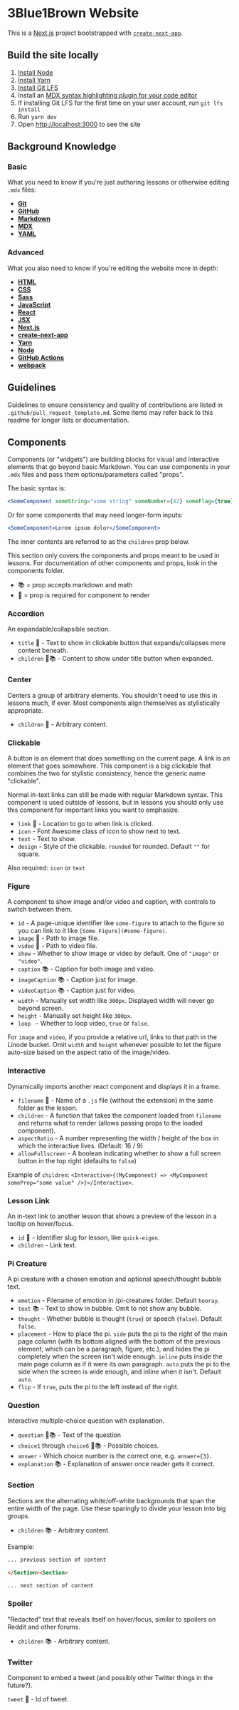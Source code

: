 # 3Blue1Brown Website

This is a [Next.js](https://nextjs.org/) project bootstrapped with [`create-next-app`](https://github.com/vercel/next.js/tree/canary/packages/create-next-app).

## Build the site locally

1. [Install Node](https://nodejs.org/en/download/)
2. [Install Yarn](https://classic.yarnpkg.com/en/docs/install)
3. [Install Git LFS](https://git-lfs.github.com/)
4. Install an [MDX syntax highlighting plugin for your code editor](https://marketplace.visualstudio.com/items?itemName=silvenon.mdx)
5. If installing Git LFS for the first time on your user account, run `git lfs install`
6. Run `yarn dev`
7. Open [http://localhost:3000](http://localhost:3000) to see the site

## Background Knowledge

<!-- TO DO: add basic descriptions? e.g. https://github.com/greenelab/lab-website-template/wiki/Background-Knowledge -->

### Basic

What you need to know if you're just authoring lessons or otherwise editing `.mdx` files:

- **[Git](https://try.github.io/)**
- **[GitHub](https://github.com/)**
- **[Markdown](https://www.markdownguide.org/)**
- **[MDX](https://mdxjs.com/)**
- **[YAML](https://en.wikipedia.org/wiki/YAML)**

### Advanced

What you also need to know if you're editing the website more in depth:

- **[HTML](https://developer.mozilla.org/en-US/docs/Web/HTML)**
- **[CSS](https://developer.mozilla.org/en-US/docs/Web/CSS)**
- **[Sass](https://sass-lang.com/)**
- **[JavaScript](https://developer.mozilla.org/en-US/docs/Glossary/JavaScript)**
- **[React](https://reactjs.org/)**
- **[JSX](https://reactjs.org/docs/introducing-jsx.html)**
- **[Next.js](https://nextjs.org/)**
- **[create-next-app](https://github.com/vercel/next.js/tree/canary/packages/create-next-app)**
- **[Yarn](https://yarnpkg.com/)**
- **[Node](https://nodejs.org/en/)**
- **[GitHub Actions](https://github.com/features/actions)**
- **[webpack](https://webpack.js.org/)**

## Guidelines

Guidelines to ensure consistency and quality of contributions are listed in `.github/pull_request_template.md`.
Some items may refer back to this readme for longer lists or documentation.

## Components

Components (or "widgets") are building blocks for visual and interactive elements that go beyond basic Markdown.
You can use components in your `.mdx` files and pass them options/parameters called "props".

The basic syntax is:

```jsx
<SomeComponent someString="some string" someNumber={42} someFlag={true} />
```

Or for some components that may need longer-form inputs:

```jsx
<SomeComponent>Lorem ipsum dolor</SomeComponent>
```

The inner contents are referred to as the `children` prop below.

This section only covers the components and props meant to be used in lessons.
For documentation of other components and props, look in the components folder.

- 📚 = prop accepts markdown and math
- 🚨 = prop is required for component to render

### Accordion

An expandable/collapsible section.

- `title` 🚨 - Text to show in clickable button that expands/collapses more content beneath.
- `children` 🚨📚 - Content to show under title button when expanded.

### Center

Centers a group of arbitrary elements.
You shouldn't need to use this in lessons much, if ever.
Most components align themselves as stylistically appropriate.

- `children` 🚨 - Arbitrary content.

### Clickable

A button is an element that does something on the current page.
A link is an element that goes somewhere.
This component is a big clickable that combines the two for stylistic consistency, hence the generic name "clickable".

Normal in-text links can still be made with regular Markdown syntax.
This component is used outside of lessons, but in lessons you should only use this component for important links you want to emphasize.

- `link` 🚨 - Location to go to when link is clicked.
- `icon` - Font Awesome class of icon to show next to text.
- `text` - Text to show.
- `design` - Style of the clickable.
  `rounded` for rounded.
  Default `""` for square.

Also required: `icon` or `text`

### Figure

A component to show image and/or video and caption, with controls to switch between them.

- `id` - A page-unique identifier like `some-figure` to attach to the figure so you can link to it like `[Some Figure](#some-figure)`.
- `image` 🚨 - Path to image file.
- `video` 🚨 - Path to video file.
- `show` - Whether to show image or video by default.
  One of `"image"` or `"video"`.
- `caption` 📚 - Caption for both image and video.
- `imageCaption` 📚 - Caption just for image.
- `videoCaption` 📚 - Caption just for video.
- `width` - Manually set width like `300px`.
  Displayed width will never go beyond screen.
- `height` - Manually set height like `300px`.
- `loop ` - Whether to loop video, `true` or `false`.

For `image` and `video`, if you provide a relative url, links to that path in the Linode bucket.
Omit `width` and `height` whenever possible to let the figure auto-size based on the aspect ratio of the image/video.

### Interactive

Dynamically imports another react component and displays it in a frame.

- `filename` 🚨 - Name of a `.js` file (without the extension) in the same folder as the lesson.
- `children` - A function that takes the component loaded from `filename` and returns what to render (allows passing props to the loaded component).
- `aspectRatio` - A number representing the width / height of the box in which the interactive lives. (Default: 16 / 9)
- `allowFullscreen` - A boolean indicating whether to show a full screen button in the top right (defaults to `false`)

Example of `children`: `<Interactive>{(MyComponent) => <MyComponent someProp="some value" />}</Interactive>`.

### Lesson Link

An in-text link to another lesson that shows a preview of the lesson in a tooltip on hover/focus.

- `id` 🚨 - Identifier slug for lesson, like `quick-eigen`.
- `children` - Link text.

### Pi Creature

A pi creature with a chosen emotion and optional speech/thought bubble text.

- `emotion` - Filename of emotion in /pi-creatures folder.
  Default `hooray`.
- `text` 📚 - Text to show in bubble.
  Omit to not show any bubble.
- `thought` - Whether bubble is thought (`true`) or speech (`false`).
  Default `false`.
- `placement` - How to place the pi.
  `side` puts the pi to the right of the main page column (with its bottom aligned with the bottom of the previous element, which can be a paragraph, figure, etc.), and hides the pi completely when the screen isn't wide enough.
  `inline` puts inside the main page column as if it were its own paragraph.
  `auto` puts the pi to the side when the screen is wide enough, and inline when it isn't.
  Default `auto`.
- `flip` - If `true`, puts the pi to the left instead of the right.

### Question

Interactive multiple-choice question with explanation.

- `question` 🚨📚 - Text of the question
- `choice1` through `choice6` 🚨📚 - Possible choices.
- `answer` - Which choice number is the correct one, e.g. `answer={3}`.
- `explanation` 📚 - Explanation of answer once reader gets it correct.

### Section

Sections are the alternating white/off-white backgrounds that span the entire width of the page.
Use these sparingly to divide your lesson into big groups.

- `children` 📚 - Arbitrary content.

Example:

```markdown
... previous section of content

</Section><Section>

... next section of content
```

### Spoiler

"Redacted" text that reveals itself on hover/focus, similar to spoilers on Reddit and other forums.

- `children` 📚 - Arbitrary content.

### Twitter

Component to embed a tweet (and possibly other Twitter things in the future?).

`tweet` 🚨 - Id of tweet.
